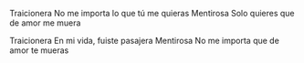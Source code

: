 Traicionera
No me importa lo que tú me quieras
Mentirosa
Solo quieres que de amor me muera

Traicionera
En mi vida, fuiste pasajera
Mentirosa
No me importa que de amor te mueras
